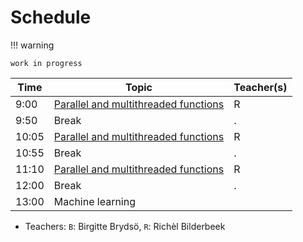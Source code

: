 # Schedule

!!! warning 

    work in progress

| Time  | Topic                        | Teacher(s) |
|-------|------------------------------|------------|
| 9:00  | [Parallel and multithreaded functions](parallel.md)      | R      |
| 9:50  | Break                        | .          |
| 10:05 | [Parallel and multithreaded functions](parallel.md)                | R          |
| 10:55  | Break                        | .          |
| 11:10 | [Parallel and multithreaded functions](parallel.md)                | R          |
| 12:00  | Break                        | .          |
| 13:00 | Machine learning                |           |


- Teachers: `B`: Birgitte Brydsö, `R`: Richèl Bilderbeek
